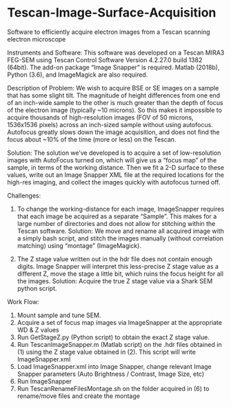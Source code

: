 # Tescan-Image-Surface-Acquisition
Software to efficiently acquire electron images from a Tescan scanning electron microscope

Instruments and Software:
This software was developed on a Tescan MIRA3 FEG-SEM using Tescan Control Software Version 4.2.27.0 build 1382 (64bit). The add-on package “Image Snapper” is required. Matlab (2018b), Python (3.6), and ImageMagick are also required.

Description of Problem:
We wish to acquire BSE or SE images on a sample that has some slight tilt. The magnitude of height differences from one end of an inch-wide sample to the other is much greater than the depth of focus of the electron image (typically ~10 microns). So this makes it impossible to acquire thousands of high-resolution images (FOV of 50 microns, 1536x1536 pixels) across an inch-sized sample without using autofocus. Autofocus greatly slows down the image acquisition, and does not find the focus about ~10% of the time (more or less) on the Tescan. 

Solution:
The solution we’ve developed is to acquire a set of low-resolution images with AutoFocus turned on, which will give us a “focus map” of the sample, in terms of the working distance. Then we fit a 2-D surface to these values, write out an Image Snapper XML file at the required locations for the high-res imaging, and collect the images quickly with autofocus turned off.

Challenges:
1) To change the working-distance for each image, ImageSnapper requires that each image be acquired as a separate “Sample”. This makes for a large number of directories and does not allow for stitching within the Tescan software. Solution: We move and rename all acquired image with a simply bash script, and stitch the images manually (without correlation matching) using “montage” (ImageMagick).

2) The Z stage value written out in the hdr file does not contain enough digits. Image Snapper will interpret this less-precise Z stage value as a different Z, move the stage a little bit, which ruins the focus height for all the images. Solution: Acquire the true Z stage value via a Shark SEM python script.

Work Flow:
1) Mount sample and tune SEM.
2) Acquire a set of focus map images via ImageSnapper at the appropriate WD & Z values
3) Run GetStageZ.py (Python script) to obtain the exact Z stage value.
4) Run TescanImageSnapper.m (Matlab script) on the .hdr files obtained in (1) using the Z stage value obtained in (2). This script will write ImageSnapper.xml
5) Load ImageSnapper.xml into Image Snapper, change relevant Image Snapper parameters (Auto Brightness / Contrast, Image Size, etc)
6) Run ImageSnapper
7) Run TescanRenameFilesMontage.sh on the folder acquired in (6) to rename/move files and create the montage
